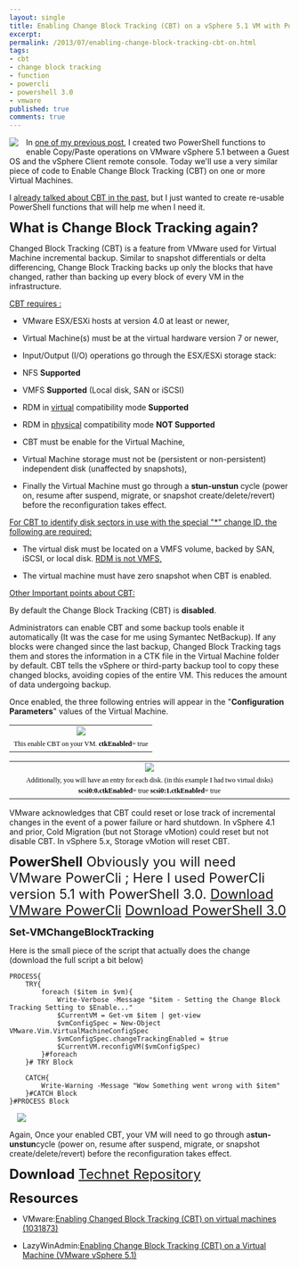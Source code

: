 ```yaml
---
layout: single
title: Enabling Change Block Tracking (CBT) on a vSphere 5.1 VM with PowerShell/PowerCli
excerpt: 
permalink: /2013/07/enabling-change-block-tracking-cbt-on.html
tags: 
- cbt
- change block tracking
- function
- powercli
- powershell 3.0
- vmware
published: true
comments: true
---
```

<a href="{{ site.url }}/images/2013/20130702_Enabling_Change_Block_Tracking_(CBT)_on_a_vSphere_5.1_VM_with_PowerShellPowerCli/document-application-icon__975977080__-128x128.png" imageanchor="1" style="clear: left; float: left; margin-bottom: 1em; margin-right: 1em;"><img border="0" src="{{ site.url }}/images/2013/20130702_Enabling_Change_Block_Tracking_(CBT)_on_a_vSphere_5.1_VM_with_PowerShellPowerCli/document-application-icon__975977080__-128x128.png" /></a>In <a href="{{ site.url }}/2013/07/how-to-enable-copypaste-operations.html" target="_blank">one of my previous post</a>, I created two PowerShell functions to enable Copy/Paste operations on VMware vSphere 5.1 between a Guest OS and the vSphere Client remote console.
Today we'll use a very similar piece of code to Enable Change Block Tracking (CBT) on one or more Virtual Machines.

I <a href="{{ site.url }}/2013/01/enabling-change-block-tracking-cbt-on.html" target="_blank">already talked about CBT in the past</a>, but I just wanted to create re-usable PowerShell functions that will help me when I need it.



<span style="font-size: x-large;"><b>What is Change Block Tracking again?</b>

Changed Block Tracking (CBT) is a feature from VMware used for Virtual Machine incremental backup.
Similar to snapshot differentials or delta differencing, Change Block Tracking backs up only the blocks that have changed, rather than backing up every block of every VM in the infrastructure.

<u>CBT requires :</u>

* VMware ESX/ESXi hosts at version 4.0 at least or newer,

* Virtual Machine(s) must be at the virtual hardware version 7 or newer,

* Input/Output (I/O) operations go through the ESX/ESXi storage stack:

* NFS <b>Supported</b>

* VMFS <b>Supported</b> (Local disk, SAN or iSCSI)

* RDM in <u>virtual</u> compatibility mode <b>Supported</b>

* RDM in <u>physical</u> compatibility mode <b>NOT Supported</b>

* CBT must be enable for the Virtual Machine,

* Virtual Machine storage must not be (persistent or non-persistent) independent disk (unaffected by snapshots),

* Finally the Virtual Machine must go through a <b>stun-unstun</b> cycle (power on, resume after suspend, migrate, or snapshot create/delete/revert) before the reconfiguration takes effect.

<u>For CBT to identify disk sectors in use with the special "*" change ID, the following are required:</u>

* The virtual disk must be located on a VMFS volume, backed by SAN, iSCSI, or local disk. <u>RDM is not VMFS,</u>

* The virtual machine must have zero snapshot when CBT is enabled.

<u>Other Important points about CBT:</u>

By default the Change Block Tracking (CBT) is <b>disabled</b>.

Administrators can enable CBT and some backup tools enable it automatically (It was the case for me using Symantec NetBackup). If any blocks were changed since the last backup, Changed Block Tracking tags them and stores the information in a CTK file in the Virtual Machine folder by default. CBT tells the vSphere or third-party backup tool to copy these changed blocks, avoiding copies of the entire VM. This reduces the amount of data undergoing backup.

Once enabled, the three following entries will appear in the "<b>Configuration Parameters</b>" values of the Virtual Machine.
<table align="center" cellpadding="0" cellspacing="0" class="tr-caption-container" style="margin-left: auto; margin-right: auto; text-align: center;"><tbody><tr><td style="text-align: center;"><a href="{{ site.url }}/images/2013/20130702_Enabling_Change_Block_Tracking_(CBT)_on_a_vSphere_5.1_VM_with_PowerShellPowerCli/CBT01__848606007__-209x37.png" imageanchor="1" style="margin-left: auto; margin-right: auto;"><img border="0" src="{{ site.url }}/images/2013/20130702_Enabling_Change_Block_Tracking_(CBT)_on_a_vSphere_5.1_VM_with_PowerShellPowerCli/CBT01__848606007__-209x37.png" /></a></td></tr><tr><td class="tr-caption" style="text-align: center;"><span style="background-color: white; color: #010101; font-family: 'Droid Sans'; font-size: 12.222222328186035px; line-height: 18.88888931274414px;">This enable CBT on your VM.
<b style="background-color: white; color: #010101; font-family: 'Droid Sans'; font-size: 12.222222328186035px; line-height: 18.88888931274414px;">ctkEnabled</b><span style="background-color: white; color: #010101; font-family: 'Droid Sans'; font-size: 12.222222328186035px; line-height: 18.88888931274414px;">= true</td></tr></tbody></table><table align="center" cellpadding="0" cellspacing="0" class="tr-caption-container" style="margin-left: auto; margin-right: auto; text-align: center;"><tbody><tr><td style="text-align: center;"><a href="{{ site.url }}/images/2013/20130702_Enabling_Change_Block_Tracking_(CBT)_on_a_vSphere_5.1_VM_with_PowerShellPowerCli/CBT02__1264100792__-322x106.png" imageanchor="1" style="margin-left: auto; margin-right: auto;"><img border="0" src="{{ site.url }}/images/2013/20130702_Enabling_Change_Block_Tracking_(CBT)_on_a_vSphere_5.1_VM_with_PowerShellPowerCli/CBT02__1264100792__-322x106.png" /></a></td></tr><tr><td class="tr-caption" style="text-align: center;"><span style="background-color: white; color: #010101; font-family: 'Droid Sans'; font-size: 12.222222328186035px; line-height: 18.88888931274414px;">Additionally, you will have an entry for each disk. (in this example I had two virtual disks)
<b style="background-color: white; color: #010101; font-family: 'Droid Sans'; font-size: 12.222222328186035px; line-height: 18.88888931274414px;">scsi0:0.ctkEnabled</b><span style="background-color: white; color: #010101; font-family: 'Droid Sans'; font-size: 12.222222328186035px; line-height: 18.88888931274414px;">= true
<b style="background-color: white; color: #010101; font-family: 'Droid Sans'; font-size: 12.222222328186035px; line-height: 18.88888931274414px;">scsi0:1.ctkEnabled</b><span style="background-color: white; color: #010101; font-family: 'Droid Sans'; font-size: 12.222222328186035px; line-height: 18.88888931274414px;">= true</td></tr></tbody></table>VMware acknowledges that CBT could reset or lose track of incremental changes in the event of a power failure or hard shutdown. In vSphere 4.1 and prior, Cold Migration (but not Storage vMotion) could reset but not disable CBT. In vSphere 5.x, Storage vMotion will reset CBT.



<span style="font-size: x-large;"><b>PowerShell</b>
Obviously you will need VMware PowerCli ; Here I used PowerCli version 5.1 with PowerShell 3.0.
<a href="https://my.vmware.com/web/vmware/details?productId=285&amp;downloadGroup=VSP510-PCLI-510" target="_blank">Download VMware PowerCli</a>
<a href="http://www.microsoft.com/en-ca/download/details.aspx?id=34595" target="_blank">Download PowerShell 3.0</a>

<b><span style="font-size: large;">Set-VMChangeBlockTracking</b>
<script src="https://gist.github.com/lazyadmin/800ef5dd742dd8701152.js"></script> 

Here is the small piece of the script that actually does the change (download the full script a bit below)


```
PROCESS{
    TRY{
        foreach ($item in $vm){
            Write-Verbose -Message "$item - Setting the Change Block Tracking Setting to $Enable..."
            $CurrentVM = Get-vm $item | get-view
            $vmConfigSpec = New-Object VMware.Vim.VirtualMachineConfigSpec
            $vmConfigSpec.changeTrackingEnabled = $true
            $CurrentVM.reconfigVM($vmConfigSpec)
        }#foreach
    }# TRY Block
     
    CATCH{
        Write-Warning -Message "Wow Something went wrong with $item"
    }#CATCH Block
}#PROCESS Block
```


<a href="{{ site.url }}/images/2013/20130702_Enabling_Change_Block_Tracking_(CBT)_on_a_vSphere_5.1_VM_with_PowerShellPowerCli/completed__1437540245__-430x52.png" imageanchor="1" style="margin-left: 1em; margin-right: 1em;"><img border="0" src="{{ site.url }}/images/2013/20130702_Enabling_Change_Block_Tracking_(CBT)_on_a_vSphere_5.1_VM_with_PowerShellPowerCli/completed__1053027354__-430x52.png" /></a>




Again, Once your enabled CBT, your VM will need to go through a<b>stun-unstun</b>cycle (power on, resume after suspend, migrate, or snapshot create/delete/revert) before the reconfiguration takes effect.


<span style="font-size: x-large;"><b>Download</b>
<a href="http://gallery.technet.microsoft.com/Set-VMChangeBlockTracking-b422af9a" target="_blank">Technet Repository </a>


<span style="font-size: x-large;"><b>Resources</b>


* VMware:<a href="http://kb.vmware.com/selfservice/documentLinkInt.do?micrositeID=&amp;popup=true&amp;languageId=&amp;externalID=1031873" target="_blank">Enabling Changed Block Tracking (CBT) on virtual machines (1031873)</a>

* LazyWinAdmin:<a href="{{ site.url }}/2013/01/enabling-change-block-tracking-cbt-on.html" target="_blank">Enabling Change Block Tracking (CBT) on a Virtual Machine (VMware vSphere 5.1)</a>




